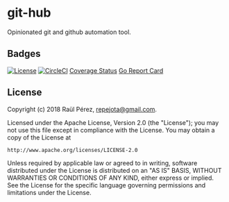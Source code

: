 # git-hub

Opinionated git and github automation tool.

## Badges

[![License][License-Image]][License-Url]
[![CircleCI](https://circleci.com/gh/repejota/git-hub.svg?style=svg)](https://circleci.com/gh/repejota/git-hub)
[Coverage Status](https://coveralls.io/repos/github/repejota/issues2markdown/badge.svg?branch=master)
[Go Report Card](https://goreportcard.com/badge/github.com/repejota/issues2markdown)

## License

Copyright (c) 2018 Raül Pérez, repejota@gmail.com.

Licensed under the Apache License, Version 2.0 (the "License");
you may not use this file except in compliance with the License.
You may obtain a copy of the License at

    http://www.apache.org/licenses/LICENSE-2.0

Unless required by applicable law or agreed to in writing, software
distributed under the License is distributed on an "AS IS" BASIS,
WITHOUT WARRANTIES OR CONDITIONS OF ANY KIND, either express or implied.
See the License for the specific language governing permissions and
limitations under the License.

[License-Url]: http://opensource.org/licenses/Apache
[License-Image]: https://img.shields.io/badge/License-Apache-blue.svg